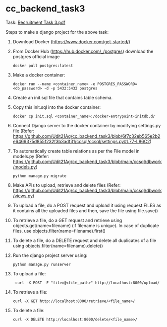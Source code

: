# cc_backend_task3

Task: [Recruitment Task 3.pdf](https://github.com/user-attachments/files/16165774/Recruitment.Task.3.pdf)

Steps to make a django project for the above task: 

1. Download Docker (https://www.docker.com/get-started/)
2. From Docker Hub (https://hub.docker.com/_/postgres) download the postgres official image
   ```
   docker pull postgres:latest
   ```
3. Make a docker container:
   ```
   docker run --name <container_name> -e POSTGRES_PASSWORD=<db_password> -d -p 5432:5432 postgres
   ```
4. Create an init.sql file that contains table schema.
5. Copy this init.sql into the docker container:
   ```
   docker cp init.sql <container_name>:/docker-entrypoint-initdb.d/
   ```
6. Connect Django server to the docker container by modifying settings.py file (Refer: https://github.com/Udit21Ag/cc_backend_task3/blob/6f7c32eb565e2b2e6469375d855f232f3b3adf31/ccsql/ccsql/settings.py#L77-L86C2)
7. To automatically create table relations as per the File model in models.py (Refer: https://github.com/Udit21Ag/cc_backend_task3/blob/main/ccsql/dbwork/models.py)
   ```
   python manage.py migrate
   ```
9. Make APIs to upload, retrieve and delete files (Refer: https://github.com/Udit21Ag/cc_backend_task3/blob/main/ccsql/dbwork/views.py)
10. To upload a file, do a POST request and upload it using request.FILES as it contains all the uploaded files and then, save the file using file.save()
11. To retrieve a file, do a GET request and retrieve using objects.get(name=filename) (if filename is unique). In case of duplicate files, use objects.filter(name=filename).first()
12. To delete a file, do a DELETE request and delete all duplicates of a file using objects.filter(name=filename).delete()

13. Run the django project server using:
    ```
    python manage.py runserver
    ```
14. To upload a file:
    ```
     curl -X POST -F "file=@<file_path>" http://localhost:8000/upload/
    ```
15. To retrieve a file:
    ```
    curl -X GET http://localhost:8000/retrieve/<file_name>/
    ```
16. To delete a file:
    ```
    curl -X DELETE http://localhost:8000/delete/<file_name>/
    ```
